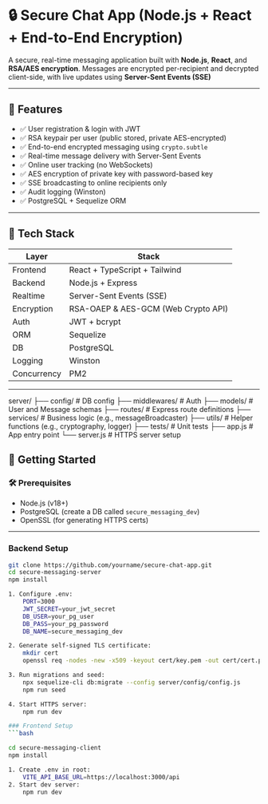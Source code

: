# 🔒 Secure Chat App (Node.js + React + End-to-End Encryption)

A secure, real-time messaging application built with **Node.js**, **React**, and **RSA/AES encryption**. Messages are encrypted per-recipient and decrypted client-side, with live updates using **Server-Sent Events (SSE)** 

---

## 🧠 Features

- ✅ User registration & login with JWT
- ✅ RSA keypair per user (public stored, private AES-encrypted)
- ✅ End-to-end encrypted messaging using `crypto.subtle`
- ✅ Real-time message delivery with Server-Sent Events
- ✅ Online user tracking (no WebSockets)
- ✅ AES encryption of private key with password-based key
- ✅ SSE broadcasting to online recipients only
- ✅ Audit logging (Winston)
- ✅ PostgreSQL + Sequelize ORM

---

## 🧱 Tech Stack

| Layer       | Stack                          |
|-------------|--------------------------------|
| Frontend    | React + TypeScript + Tailwind |
| Backend     | Node.js + Express             |
| Realtime    | Server-Sent Events (SSE)      |
| Encryption  | RSA-OAEP & AES-GCM (Web Crypto API) |
| Auth        | JWT + bcrypt                  |
| ORM         | Sequelize                     |
| DB          | PostgreSQL                    |
| Logging     | Winston                       |
| Concurrency | PM2                           |

---
server/
├── config/             # DB config
├── middlewares/        # Auth
├── models/             # User and Message schemas
├── routes/             # Express route definitions
├── services/           # Business logic (e.g., messageBroadcaster)
├── utils/              # Helper functions (e.g., cryptography, logger)
├── tests/              # Unit tests
├── app.js              # App entry point
└── server.js           # HTTPS server setup

## 🚀 Getting Started

### 🛠 Prerequisites

- Node.js (v18+)
- PostgreSQL (create a DB called `secure_messaging_dev`)
- OpenSSL (for generating HTTPS certs)

---

###  Backend Setup

```bash
git clone https://github.com/yourname/secure-chat-app.git
cd secure-messaging-server
npm install

1. Configure .env:
    PORT=3000
    JWT_SECRET=your_jwt_secret
    DB_USER=your_pg_user
    DB_PASS=your_pg_password
    DB_NAME=secure_messaging_dev

2. Generate self-signed TLS certificate:
    mkdir cert
    openssl req -nodes -new -x509 -keyout cert/key.pem -out cert/cert.pem

3. Run migrations and seed:
    npx sequelize-cli db:migrate --config server/config/config.js
    npm run seed

4. Start HTTPS server:
    npm run dev

### Frontend Setup
```bash

cd secure-messaging-client
npm install

1. Create .env in root:
    VITE_API_BASE_URL=https://localhost:3000/api
2. Start dev server: 
    npm run dev
